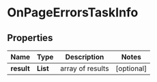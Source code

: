 # OnPageErrorsTaskInfo


## Properties

| Name | Type | Description | Notes |
|------------ | ------------- | ------------- | -------------|
**result** | **List<OnPageErrorsResultInfo>** | array of results |[optional]|
